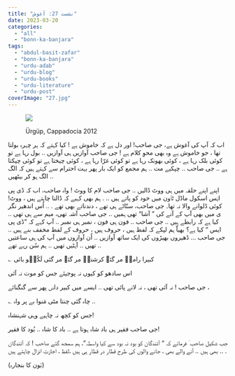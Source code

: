 ```yaml
---
title: "نشست 27: آغوش"
date: 2023-03-20
categories: 
  - "all"
  - "bonn-ka-banjara"
tags: 
  - "abdul-basit-zafar"
  - "bonn-ka-banjara"
  - "urdu-adab"
  - "urdu-blog"
  - "urdu-books"
  - "urdu-literature"
  - "urdu-post"
coverImage: "27.jpg"
---
```


<figure>

![](images/27-300x300.jpg)

<figcaption>

Ürgüp, Cappadocia 2012

</figcaption>

</figure>

اب کہ آپ کی آغوش ہے، جی صاحب! اور دل ہے کہ خاموش ہے ! کیا کہتے کہ ہر چہرہ بولتا تھا ، جو خاموش ہے وہ بھی محوِ کلام ہے ! جی صاحب آوازیں ہی آوازیں .. بول رہا ہے تو کوئی بلک رہا ہے ، کوئی بھونک رہا ہے تو کوئی غرّا رہا ہے ، کوئی چیختا ہے تو کوئی چپکتا ہے .. جی صاحب .. چپکیے مت .. ہم مجمع کو ایک بار پھر بہت احترام سے کہتے ہیں کہ الگ الگ ہو کر بیٹھیں ..

اپنے اپنے حلقہ میں ہی ووٹ ڈالیں .. جی صاحب لام کا ووٹ ! واہ صاحب، اب کہ ڈی پی ایؔس اسکول ماڈل ٹاؔون میں خود کو پاتے ہیں .. . ہم بھی کہیے کہ ڈالنا چاہتے ہیں ، ووٹ! کوئی ڈلوانے والا نہ تھا۔ جی صاحب، سنّاٹے ہی تھے ، دندناتے بھی تھے . .. اُس اندھیر نگر ی میں بھی آپ کے آنے کی ” آشا“ تھی ہمیں .. جی صاحب آشہ تھی، میم سے ہی تھی .. کیا ہے کہ رابطے ہیں .. جی صاحب .. فون ہی فون ، نمبر ہی نمبر .. آپ کہے کہ “ڈی پی ایس “ کیا ہے؟ بھیاّ ہم لپکے کہ لفظ ہیں ، حروف ہیں ، حروف کے لفظ مخفف بنے ہیں .. جی صاحب … ڈھیروں بھیڑوں کی ایک ساتھ آوازیں .. اُن آوازوں میں آپ کی ہی ساعتیں تھیں .. آہٹیں تھیں .. ہم سُن رہے تھے ..

؎ کبیرا راماؔ مر گئے کرشناؔ مر گئے مر گئی لَکُھؔو بائی

اس سادھو کو کیوں نہ پوجیئے جس کو موت نہ آئی

جی صاحب ! نہ آئی تھی ، نہ لانے پائی تھی .. ایسے میں کبیر داسؔ پھر سے گنگنائے ،

؎ چاہ گئی چنتا مٹی مَنوا بے پر واہ ..

جس کو کچھ نہ چاہیے وہی شہنشاہ!

جی صاحب فقیر ہی باد شاہ ہوتا ہے .. باد کا شاہ .. بُود کا فقیر!

جب شکیل صاحب ؔ فرمائے کہ “ آئندگان کو بود نہ بود سے کیا واسطہ”، ہم سمجھ گئے صاحب ! کہ آئندگان بھی ہیں .. آنے والے بھی ، جانے والوں کی طرح قطار در قطار ہی ہیں ،لفظ ، اجازتِ انزال چاہتے ہیں .. .

(بَون کا بنجارہ)
